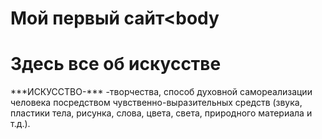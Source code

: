 # Мой первый сайт<body
   <h1>Здесь все об искусстве</h1>
  
   <p>***ИСКУССТВО-*** -творчества,  способ  духовной  самореализации  человека  посредством  чувственно-выразительных 
 средств  (звука,  пластики  тела,  рисунка,  слова,  цвета,  света,  природного  материала  и  т.д.).</p>

 </body>
